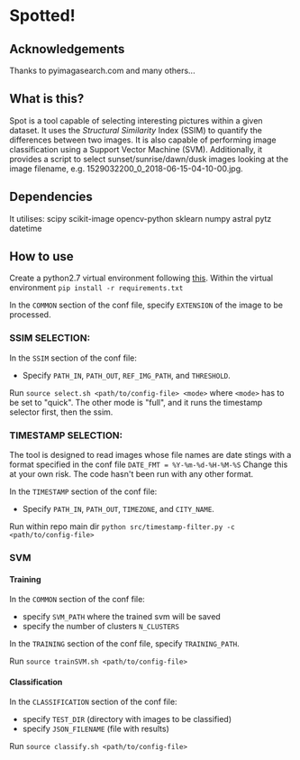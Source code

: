 # Spotted!

## Acknowledgements
Thanks to pyimagasearch.com and many others...

## What is this? 
Spot is a tool capable of selecting interesting pictures within a given dataset.
It uses the *Structural Similarity* Index (SSIM) to quantify the differences between two images.
It is also capable of performing image classification using a Support Vector Machine (SVM).
Additionally, it provides a script to select sunset/sunrise/dawn/dusk images 
looking at the image filename, e.g. 1529032200_0_2018-06-15-04-10-00.jpg.  

## Dependencies 
It utilises:
scipy scikit-image opencv-python sklearn numpy astral pytz datetime

## How to use
Create a python2.7 virtual environment following [this](https://docs.python.org/3/tutorial/venv.html).
Within the virtual environment
```pip install -r requirements.txt```

In the `COMMON` section of the conf file, specify `EXTENSION` of the image to be processed.

### SSIM SELECTION: 

In the `SSIM` section of the conf file: 
 - Specify `PATH_IN`, `PATH_OUT`, `REF_IMG_PATH`, and `THRESHOLD`.

Run 
```source select.sh <path/to/config-file> <mode>``` 
where `<mode>` has to be set to "quick". The other mode is "full", and it runs the timestamp selector first, then the ssim. 

### TIMESTAMP SELECTION:
The tool is designed to read images whose file names are date stings with a format specified in the conf file 
`DATE_FMT = %Y-%m-%d-%H-%M-%S` 
Change this at your own risk. The code hasn't been run with any other format.

In the `TIMESTAMP` section of the conf file: 
 - Specify `PATH_IN`, `PATH_OUT`, `TIMEZONE`, and `CITY_NAME`. 

Run within repo main dir ```python src/timestamp-filter.py -c <path/to/config-file>```

### SVM
#### Training
In the `COMMON` section of the conf file: 
- specify `SVM_PATH` where the trained svm will be saved
- specify the number of clusters `N_CLUSTERS`

In the `TRAINING` section of the conf file, specify `TRAINING_PATH`. 

Run ```source trainSVM.sh <path/to/config-file>```

#### Classification
In the `CLASSIFICATION` section of the conf file: 
 - specify `TEST_DIR` (directory with images to be classified) 
 - specify `JSON_FILENAME` (file with results) 

Run ```source classify.sh <path/to/config-file>```
